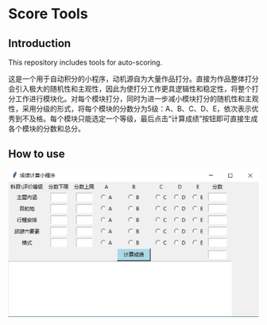 # Score Tools
## Introduction

This repository includes tools for auto-scoring.

这是一个用于自动积分的小程序，动机源自为大量作品打分。直接为作品整体打分会引入极大的随机性和主观性，因此为使打分工作更具逻辑性和稳定性，将整个打分工作进行模块化。对每个模块打分，同时为进一步减小模块打分的随机性和主观性，采用分级的形式，将每个模块的分数分为5级：A、B、C、D、E，依次表示优秀到不及格。每个模块只能选定一个等级，最后点击“计算成绩”按钮即可直接生成各个模块的分数和总分。




## How to use



![](fig/GUI.png)

